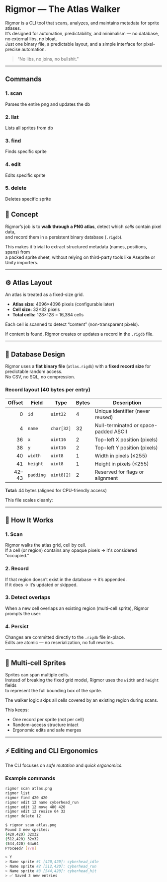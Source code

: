 # Rigmor — The Atlas Walker

Rigmor is a CLI tool that scans, analyzes, and maintains metadata for sprite atlases.  
It’s designed for automation, predictability, and minimalism — no database, no external libs, no bloat.  
Just one binary file, a predictable layout, and a simple interface for pixel-precise automation.

> “No libs, no joins, no bullshit.”

---

## Commands

### 1. **scan**

Parses the entire png and updates the db

### 2. **list**

Lists all sprites from db

### 3. **find**

Finds specific sprite

### 4. **edit**

Edits specific sprite

### 5. **delete**

Deletes specific sprite

## 🧠 Concept

Rigmor’s job is to **walk through a PNG atlas**, detect which _cells_ contain pixel data,  
and record them in a persistent binary database (`.rigdb`).

This makes it trivial to extract structured metadata (names, positions, spans) from  
a packed sprite sheet, without relying on third-party tools like Aseprite or Unity importers.

---

## ⚙️ Atlas Layout

An atlas is treated as a fixed-size grid.

- **Atlas size:** 4096×4096 pixels (configurable later)
- **Cell size:** 32×32 pixels
- **Total cells:** 128×128 = 16,384 cells

Each cell is scanned to detect “content” (non-transparent pixels).

If content is found, Rigmor creates or updates a record in the `.rigdb` file.

---

## 💾 Database Design

Rigmor uses a **flat binary file** (`atlas.rigdb`) with a **fixed record size** for predictable random access.  
No CSV, no SQL, no compression.

### Record layout (40 bytes per entry)

| Offset | Field     | Type       | Bytes | Description                           |
| -----: | --------- | ---------- | ----- | ------------------------------------- |
|      0 | `id`      | `uint32`   | 4     | Unique identifier (never reused)      |
|      4 | `name`    | `char[32]` | 32    | Null-terminated or space-padded ASCII |
|     36 | `x`       | `uint16`   | 2     | Top-left X position (pixels)          |
|     38 | `y`       | `uint16`   | 2     | Top-left Y position (pixels)          |
|     40 | `width`   | `uint8`    | 1     | Width in pixels (≤255)                |
|     41 | `height`  | `uint8`    | 1     | Height in pixels (≤255)               |
|  42–43 | `padding` | `uint8[2]` | 2     | Reserved for flags or alignment       |

**Total:** 44 bytes (aligned for CPU-friendly access)

This file scales cleanly:

---

## 🧩 How It Works

### 1. **Scan**

Rigmor walks the atlas grid, cell by cell.  
If a cell (or region) contains any opaque pixels → it's considered “occupied.”

### 2. **Record**

If that region doesn’t exist in the database → it’s appended.  
If it does → it’s updated or skipped.

### 3. **Detect overlaps**

When a new cell overlaps an existing region (multi-cell sprite), Rigmor prompts the user:

### 4. **Persist**

Changes are committed directly to the `.rigdb` file in-place.  
Edits are atomic — no reserialization, no full rewrites.

---

## 📐 Multi-cell Sprites

Sprites can span multiple cells.  
Instead of breaking the fixed grid model, Rigmor uses the `width` and `height` fields  
to represent the full bounding box of the sprite.

The walker logic skips all cells covered by an existing region during scans.

This keeps:

- One record per sprite (not per cell)
- Random-access structure intact
- Ergonomic edits and safe merges

---

## ⚡ Editing and CLI Ergonomics

The CLI focuses on _safe mutation_ and _quick ergonomics_.

### Example commands

```bash
rigmor scan atlas.png
rigmor list
rigmor find 420 420
rigmor edit 12 name cyberhead_run
rigmor edit 12 move 480 420
rigmor edit 12 resize 64 32
rigmor delete 12
```

```bash
$ rigmor scan atlas.png
Found 3 new sprites:
(420,420) 32x32
(512,420) 32x32
(544,420) 64x64
Proceed? [Y/n]

> Y
> Name sprite #1 [420,420]: cyberhead_idle
> Name sprite #2 [512,420]: cyberhead_run
> Name sprite #3 [544,420]: cyberhead_hit
> ✅ Saved 3 new entries
```
